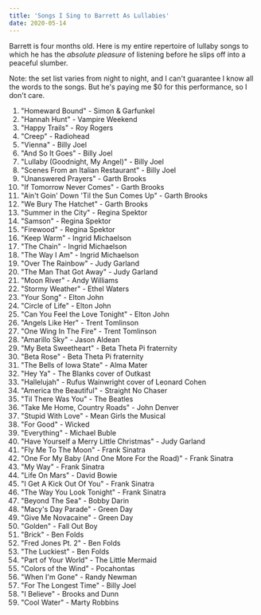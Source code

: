 ```yaml
---
title: 'Songs I Sing to Barrett As Lullabies'
date: 2020-05-14
---
```


Barrett is four months old. Here is my entire repertoire of lullaby songs to which he has the _absolute pleasure_ of listening before he slips off into a peaceful slumber.

Note: the set list varies from night to night, and I can't guarantee I know all the words to the songs. But he's paying me $0 for this performance, so I don't care.

1. "Homeward Bound" - Simon & Garfunkel
1. "Hannah Hunt" - Vampire Weekend
1. "Happy Trails" - Roy Rogers
1. "Creep" - Radiohead
1. "Vienna" - Billy Joel
1. "And So It Goes" - Billy Joel
1. "Lullaby (Goodnight, My Angel)" - Billy Joel
1. "Scenes From an Italian Restaurant" - Billy Joel
1. "Unanswered Prayers" - Garth Brooks
1. "If Tomorrow Never Comes" - Garth Brooks
1. "Ain't Goin' Down 'Til the Sun Comes Up" - Garth Brooks
1. "We Bury The Hatchet" - Garth Brooks
1. "Summer in the City" - Regina Spektor
1. "Samson" - Regina Spektor
1. "Firewood" - Regina Spektor
1. "Keep Warm" - Ingrid Michaelson
1. "The Chain" - Ingrid Michaelson
1. "The Way I Am" - Ingrid Michaelson
1. "Over The Rainbow" - Judy Garland
1. "The Man That Got Away" - Judy Garland
1. "Moon River" - Andy Williams
1. "Stormy Weather" - Ethel Waters
1. "Your Song" - Elton John
1. "Circle of Life" - Elton John
1. "Can You Feel the Love Tonight" - Elton John
1. "Angels Like Her" - Trent Tomlinson
1. "One Wing In The Fire" - Trent Tomlinson
1. "Amarillo Sky" - Jason Aldean
1. "My Beta Sweetheart" - Beta Theta Pi fraternity
1. "Beta Rose" - Beta Theta Pi fraternity
1. "The Bells of Iowa State" - Alma Mater
1. "Hey Ya" - The Blanks cover of Outkast
1. "Hallelujah" - Rufus Wainwright cover of Leonard Cohen
1. "America the Beautiful" - Straight No Chaser
1. "Til There Was You" - The Beatles
1. "Take Me Home, Country Roads" - John Denver
1. "Stupid With Love" - Mean Girls the Musical
1. "For Good" - Wicked
1. "Everything" - Michael Buble
1. "Have Yourself a Merry Little Christmas" - Judy Garland
1. "Fly Me To The Moon" - Frank Sinatra
1. "One For My Baby (And One More For the Road)" - Frank Sinatra
1. "My Way" - Frank Sinatra
1. "Life On Mars" - David Bowie
1. "I Get A Kick Out Of You" - Frank Sinatra
1. "The Way You Look Tonight" - Frank Sinatra
1. "Beyond The Sea" - Bobby Darin
1. "Macy's Day Parade" - Green Day
1. "Give Me Novacaine" - Green Day
1. "Golden" - Fall Out Boy
1. "Brick" - Ben Folds
1. "Fred Jones Pt. 2" - Ben Folds
1. "The Luckiest" - Ben Folds
1. "Part of Your World" - The Little Mermaid
1. "Colors of the Wind" - Pocahontas
1. "When I'm Gone" - Randy Newman
1. "For The Longest Time" - Billy Joel
1. "I Believe" - Brooks and Dunn
1. "Cool Water" - Marty Robbins